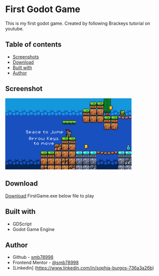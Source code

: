 # First Godot Game

This is my first godot game. Created by following Brackeys tutorial on youtube. 

## Table of contents

- [Screenshots](#screenshot)
- [Download](#Download)
- [Built with](#built-with)
- [Author](#author)

## Screenshot
<img src="Screenshot%202024-05-26%20222222.png" href="Screenshot%202024-05-26%20222222.png" width="400">

## Download
[Download](https://github.com/smb78998/First-Godot-Game/blob/main/First%20Game.exe) FirstGame.exe below file to play

## Built with

- GDScript
- Godot Game Engine

## Author

- Github - [smb78998](https://github.com/smb78998)
- Frontend Mentor - [@smb78998](https://www.frontendmentor.io/profile/smb78998)
- [Linkedin] (https://www.linkedin.com/in/sophia-burgos-736a3a26b)
